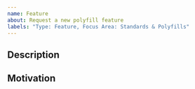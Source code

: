 ```yaml
---
name: Feature
about: Request a new polyfill feature
labels: "Type: Feature, Focus Area: Standards & Polyfills"
---
```


## Description

<!--
  Please provide a clear and concise explanation of the new feature you would
  like to be supported.

  Example: Add support for CSS Shadow Parts
-->

## Motivation

<!--
  Please provide a concrete explanation of the use-cases that this feature
  will help you achieve.

  Example: I would like the users of my date-picker custom element to have
  full control over the style of the calendar in all browsers.
-->
